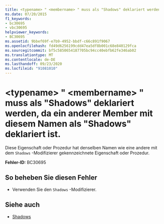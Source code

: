 ```yaml
---
title: <typename> " <membername> " muss als "Shadows" deklariert werden, da ein anderer Member mit diesem Namen als "Shadows" deklariert ist.
ms.date: 07/20/2015
f1_keywords:
- bc30695
- vbc30695
helpviewer_keywords:
- BC30695
ms.assetid: 9bbef69f-e7b9-4952-bbdf-c66c891f9067
ms.openlocfilehash: fd49d6256199cdd47ea5df8b001c68e840129fca
ms.sourcegitcommit: bf5c5850654187705bc94cc40ebfb62fe346ab02
ms.translationtype: MT
ms.contentlocale: de-DE
ms.lasthandoff: 09/23/2020
ms.locfileid: "91081010"
---
```

# <a name="typename-membername-must-be-declared-shadows-because-another-member-with-this-name-is-declared-shadows"></a>\<typename> " \<membername> " muss als "Shadows" deklariert werden, da ein anderer Member mit diesem Namen als "Shadows" deklariert ist.

Diese Eigenschaft oder Prozedur hat denselben Namen wie eine andere mit dem `Shadows` -Modifizierer gekennzeichnete Eigenschaft oder Prozedur.  
  
 **Fehler-ID:** BC30695  
  
## <a name="to-correct-this-error"></a>So beheben Sie diesen Fehler  
  
- Verwenden Sie den `Shadows` -Modifizierer.  
  
## <a name="see-also"></a>Siehe auch

- [Shadows](../language-reference/modifiers/shadows.md)
